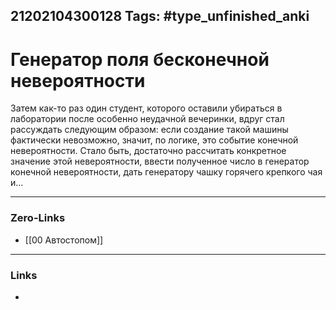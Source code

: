 21202104300128
Tags: #type_unfinished_anki
---
# Генератор поля бесконечной невероятности

Затем как-то раз один студент, которого оставили убираться в лаборатории после особенно неудачной вечеринки, вдруг стал рассуждать следующим образом: если создание такой машины фактически невозможно, значит, по логике, это событие конечной невероятности. Стало быть, достаточно рассчитать конкретное значение этой невероятности, ввести полученное число в генератор конечной невероятности, дать генератору чашку горячего крепкого чая и…

---
### Zero-Links
- [[00 Автостопом]]
---
### Links
-
